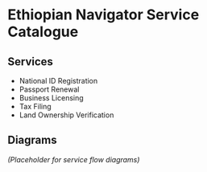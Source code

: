 # Ethiopian Navigator Service Catalogue

## Services
- National ID Registration
- Passport Renewal
- Business Licensing
- Tax Filing
- Land Ownership Verification

## Diagrams
*(Placeholder for service flow diagrams)*
